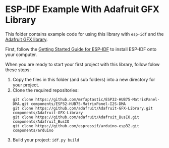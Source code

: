 # ESP-IDF Example With Adafruit GFX Library

This folder contains example code for using this library with `esp-idf` and the [Adafruit GFX library](https://github.com/adafruit/Adafruit-GFX-Library).

First, follow the [Getting Started Guide for ESP-IDF](https://docs.espressif.com/projects/esp-idf/en/latest/esp32/get-started/index.html) to install ESP-IDF onto your computer.

When you are ready to start your first project with this library, follow folow these steps:

  1. Copy the files in this folder (and sub folders) into a new directory for your project.
  1. Clone the required repositories:
     ```
     git clone https://github.com/mrfaptastic/ESP32-HUB75-MatrixPanel-DMA.git components/ESP32-HUB75-MatrixPanel-I2S-DMA
     git clone https://github.com/adafruit/Adafruit-GFX-Library.git components/Adafruit-GFX-Library
     git clone https://github.com/adafruit/Adafruit_BusIO.git components/Adafruit_BusIO
     git clone https://github.com/espressif/arduino-esp32.git components/arduino
     ```
  1. Build your project: `idf.py build`
